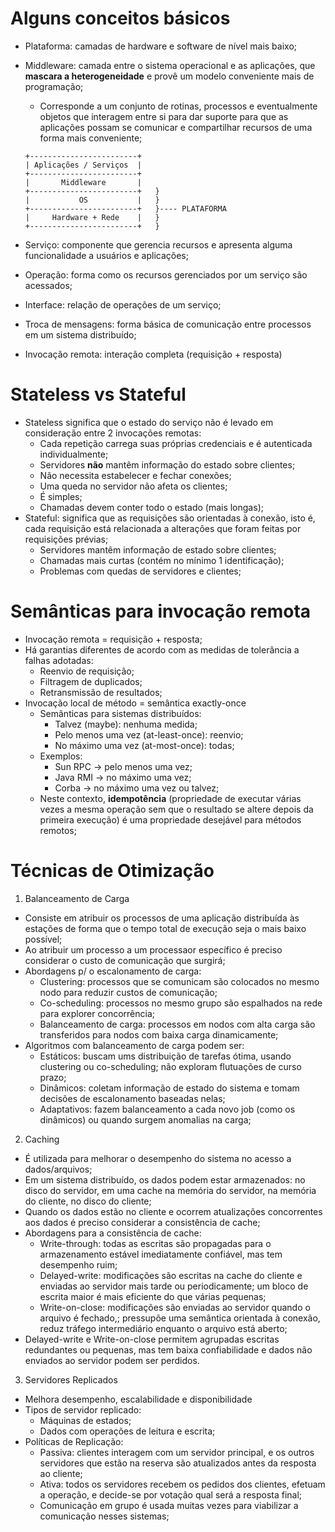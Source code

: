 # Alguns conceitos básicos

  - Plataforma: camadas de hardware e software de nível mais baixo;
  - Middleware: camada entre o sistema operacional e as aplicações, que **mascara a heterogeneidade** e provê um modelo conveniente mais de programação;
    - Corresponde a um conjunto de rotinas, processos e eventualmente objetos que interagem entre si para dar suporte para que as aplicações possam se comunicar e compartilhar recursos de uma forma mais conveniente;
    
    ```
    +------------------------+
    | Aplicações / Serviços  |
    +------------------------+
    |       Middleware       |
    +------------------------+   }
    |           OS           |   }
    +------------------------+   }---- PLATAFORMA
    |     Hardware + Rede    |   }
    +------------------------+   }
    ```
    
  - Serviço: componente que gerencia recursos e apresenta alguma funcionalidade a usuários e aplicações;
  - Operação: forma como os recursos gerenciados por um serviço são acessados;
  - Interface: relação de operações de um serviço;
  - Troca de mensagens: forma básica de comunicação entre processos em um sistema distribuído;
  - Invocação remota: interação completa (requisição + resposta)
  
# Stateless vs Stateful

  - Stateless significa que o estado do serviço não é levado em consideração entre 2 invocações remotas:
    - Cada repetição carrega suas próprias credenciais e é autenticada individualmente;
    - Servidores **não** mantêm informação do estado sobre clientes;
    - Não necessita estabelecer e fechar conexões;
    - Uma queda no servidor não afeta os clientes;
    - É simples;
    - Chamadas devem conter todo o estado (mais longas);
  - Stateful: significa que as requisições são orientadas à conexão, isto é, cada requisição está relacionada a alterações que foram feitas por requisições prévias;
    - Servidores mantêm informação de estado sobre clientes;
    - Chamadas mais curtas (contém no mínimo 1 identificação);
    - Problemas com quedas de servidores e clientes;

# Semânticas para invocação remota
  - Invocação remota = requisição + resposta;
  - Há garantias diferentes de acordo com as medidas de tolerância a falhas adotadas:
    - Reenvio de requisição;
    - Filtragem de duplicados;
    - Retransmissão de resultados;
  - Invocação local de método = semântica exactly-once
    - Semânticas para sistemas distribuídos:
      - Talvez (maybe): nenhuma medida;
      - Pelo menos uma vez (at-least-once): reenvio;
      - No máximo uma vez (at-most-once): todas;
    - Exemplos:
      - Sun RPC -> pelo menos uma vez;
      - Java RMI -> no máximo uma vez;
      - Corba -> no máximo uma vez ou talvez;
    - Neste contexto, **idempotência** (propriedade de executar várias vezes a mesma operação sem que o resultado se altere depois da primeira execução) é uma propriedade desejável para métodos remotos;

# Técnicas de Otimização

1. Balanceamento de Carga
  - Consiste em atribuir os processos de uma aplicação distribuída às estações de forma que o tempo total de execução seja o mais baixo possível;
  - Ao atribuir um processo a um processaor específico é preciso considerar o custo de comunicação que surgirá;
  - Abordagens p/ o escalonamento de carga:
    - Clustering: processos que se comunicam são colocados no mesmo nodo para reduzir custos de comunicação;
    - Co-scheduling: processos no mesmo grupo são espalhados na rede para explorer concorrência;
    - Balanceamento de carga: processos em nodos com alta carga são transferidos para nodos com baixa carga dinamicamente;
  - Algoritmos com balanceamento de carga podem ser:
    - Estáticos: buscam ums distribuição de tarefas ótima, usando clustering ou co-scheduling; não exploram flutuações de curso prazo;
    - Dinâmicos: coletam informação de estado do sistema e tomam decisões de escalonamento baseadas nelas;
    - Adaptativos: fazem balanceamento a cada novo job (como os dinâmicos) ou quando surgem anomalias na carga;
2. Caching
  - É utilizada para melhorar o desempenho do sistema no acesso a dados/arquivos;
  - Em um sistema distribuído, os dados podem estar armazenados: no disco do servidor, em uma cache na memória do servidor, na memória do cliente, no disco do cliente;
  - Quando os dados estão no cliente e ocorrem atualizações concorrentes aos dados é preciso considerar a consistência de cache;
  - Abordagens para a consistência de cache:
    - Write-through: todas as escritas são propagadas para o armazenamento estável imediatamente confiável, mas tem desempenho ruim;
    - Delayed-write: modificações são escritas na cache do cliente e enviadas ao servidor mais tarde ou periodicamente; um bloco de escrita maior é mais eficiente do que várias pequenas;
    - Write-on-close: modificações são enviadas ao servidor quando o arquivo é fechado,; pressupõe uma semântica orientada à conexão, reduz tráfego intermediário enquanto o arquivo está aberto;
  - Delayed-write e Write-on-close permitem agrupadas escritas redundantes ou pequenas, mas tem baixa confiabilidade e dados não enviados ao servidor podem ser perdidos.
3. Servidores Replicados
  - Melhora desempenho, escalabilidade e disponibilidade
  - Tipos de servidor replicado:
    - Máquinas de estados;
    - Dados com operações de leitura e escrita;
  - Políticas de Replicação:
    - Passiva: clientes interagem com um servidor principal, e os outros servidores que estão na reserva são atualizados antes da resposta ao cliente;
    -  Ativa: todos os servidores recebem os pedidos dos clientes, efetuam a operação, e decide-se por votação qual será a resposta final;
    - Comunicação em grupo é usada muitas vezes para viabilizar a comunicação nesses sistemas;
